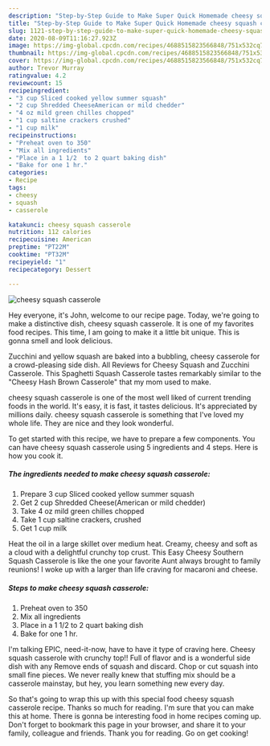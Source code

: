 ```yaml
---
description: "Step-by-Step Guide to Make Super Quick Homemade cheesy squash casserole"
title: "Step-by-Step Guide to Make Super Quick Homemade cheesy squash casserole"
slug: 1121-step-by-step-guide-to-make-super-quick-homemade-cheesy-squash-casserole
date: 2020-08-09T11:16:27.923Z
image: https://img-global.cpcdn.com/recipes/4688515823566848/751x532cq70/cheesy-squash-casserole-recipe-main-photo.jpg
thumbnail: https://img-global.cpcdn.com/recipes/4688515823566848/751x532cq70/cheesy-squash-casserole-recipe-main-photo.jpg
cover: https://img-global.cpcdn.com/recipes/4688515823566848/751x532cq70/cheesy-squash-casserole-recipe-main-photo.jpg
author: Trevor Murray
ratingvalue: 4.2
reviewcount: 15
recipeingredient:
- "3 cup Sliced cooked yellow summer squash"
- "2 cup Shredded CheeseAmerican or mild chedder"
- "4 oz mild green chilles chopped"
- "1 cup saltine crackers crushed"
- "1 cup milk"
recipeinstructions:
- "Preheat oven to 350"
- "Mix all ingredients"
- "Place in a 1 1/2  to 2 quart baking dish"
- "Bake for one 1 hr."
categories:
- Recipe
tags:
- cheesy
- squash
- casserole

katakunci: cheesy squash casserole 
nutrition: 112 calories
recipecuisine: American
preptime: "PT22M"
cooktime: "PT32M"
recipeyield: "1"
recipecategory: Dessert

---
```



![cheesy squash casserole](https://img-global.cpcdn.com/recipes/4688515823566848/751x532cq70/cheesy-squash-casserole-recipe-main-photo.jpg)

Hey everyone, it's John, welcome to our recipe page. Today, we're going to make a distinctive dish, cheesy squash casserole. It is one of my favorites food recipes. This time, I am going to make it a little bit unique. This is gonna smell and look delicious.

Zucchini and yellow squash are baked into a bubbling, cheesy casserole for a crowd-pleasing side dish. All Reviews for Cheesy Squash and Zucchini Casserole. This Spaghetti Squash Casserole tastes remarkably similar to the &#34;Cheesy Hash Brown Casserole&#34; that my mom used to make.

cheesy squash casserole is one of the most well liked of current trending foods in the world. It's easy, it is fast, it tastes delicious. It's appreciated by millions daily. cheesy squash casserole is something that I've loved my whole life. They are nice and they look wonderful.


To get started with this recipe, we have to prepare a few components. You can have cheesy squash casserole using 5 ingredients and 4 steps. Here is how you cook it.

<!--inarticleads1-->

##### The ingredients needed to make cheesy squash casserole:

1. Prepare 3 cup Sliced cooked yellow summer squash
1. Get 2 cup Shredded Cheese(American or mild chedder)
1. Take 4 oz mild green chilles chopped
1. Take 1 cup saltine crackers, crushed
1. Get 1 cup milk


Heat the oil in a large skillet over medium heat. Creamy, cheesy and soft as a cloud with a delightful crunchy top crust. This Easy Cheesy Southern Squash Casserole is like the one your favorite Aunt always brought to family reunions! I woke up with a larger than life craving for macaroni and cheese. 

<!--inarticleads2-->

##### Steps to make cheesy squash casserole:

1. Preheat oven to 350
1. Mix all ingredients
1. Place in a 1 1/2  to 2 quart baking dish
1. Bake for one 1 hr.


I&#39;m talking EPIC, need-it-now, have to have it type of craving here. Cheesy squash casserole with crunchy top!! Full of flavor and is a wonderful side dish with any Remove ends of squash and discard. Chop or cut squash into small fine pieces. We never really knew that stuffing mix should be a casserole mainstay, but hey, you learn something new every day. 

So that's going to wrap this up with this special food cheesy squash casserole recipe. Thanks so much for reading. I'm sure that you can make this at home. There is gonna be interesting food in home recipes coming up. Don't forget to bookmark this page in your browser, and share it to your family, colleague and friends. Thank you for reading. Go on get cooking!
